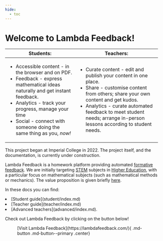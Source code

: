 ```yaml
---
hide:
  - toc
---
```


# Welcome to Lambda Feedback!

|**Students**:                                                  | **Teachers**:                                   |
| ------------------------------------------------------------- | ----------------------------------------------- |
| <ul><li>Accessible content - in the browser and on PDF. </li><li>Feedback - express mathematical ideas naturally and get instant feedback. </li><li>Analytics - track your progress, manage your time</li><li>Social - connect with someone doing the same thing as you, <i>now!</i></li></ul> | <ul><li>Curate content - edit and publish your content in one place.</li><li>Share - customise content from others; share your own content and get kudos.</li><li>Analytics - curate automated feedback to meet student needs; arrange in-person lessons according to student needs.</li></ul> |

This project began at Imperial College in 2022. The project itself, and the documentation, is currently under construction.

Lambda Feedback is a homework platform providing automated [formative feedback](https://www.edutopia.org/blog/providing-feedback-as-formative-assessment-troy-hicks). We are initially targeting [STEM](https://en.wikipedia.org/wiki/Science,_technology,_engineering,_and_mathematics) subjects in [Higher Education](https://en.wikipedia.org/wiki/Higher_education), with a particular focus on mathematical subjects (such as mathematical methods or mechanics). The value proposition is given briefly [here](https://teachingengineers.wordpress.com/2022/07/18/computers-make-us-human/).

In these docs you can find: 
</li><li> [Student guide](student/index.md)
</li><li> [Teacher guide](teacher/index.md)
</li><li> [Advanced teachers](advanced/index.md).

Check out Lambda Feedback by clicking on the button below!
<figure markdown>
[Visit Lambda Feedback](https://lambdafeedback.com/){ .md-button .md-button--primary .center}
</figure>
